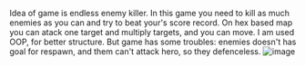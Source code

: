 Idea of game is endless enemy killer.
In this game you need to kill as much enemies as you can and try to beat your's score record.
On hex based map you can atack one target and multiply targets, and you can move.
I am used OOP, for better structure.
But game has some troubles: enemies doesn't has goal for respawn, and them can't attack hero, so they defenceless.
![image](https://github.com/IgorKrokhmal/JSGame/assets/155655015/ef9113dd-17a4-4a84-8a6d-5855acfd408a)
